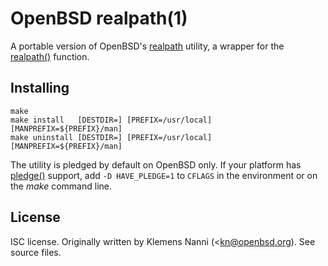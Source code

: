OpenBSD realpath(1)
===================
A portable version of OpenBSD's
[realpath](https://man.openbsd.org/realpath.1) utility,
a wrapper for the
[realpath()](https://man.openbsd.org/realpath.3) function.

Installing
----------
    make
    make install   [DESTDIR=] [PREFIX=/usr/local] [MANPREFIX=${PREFIX}/man]
    make uninstall [DESTDIR=] [PREFIX=/usr/local] [MANPREFIX=${PREFIX}/man]

The utility is pledged by default on OpenBSD only. If your platform has
[pledge()](https://man.openbsd.org/pledge.2) support, add `-D HAVE_PLEDGE=1`
to `CFLAGS` in the environment or on the *make* command line.

License
-------
ISC license. Originally written by Klemens Nanni (<kn@openbsd.org). See
source files.

